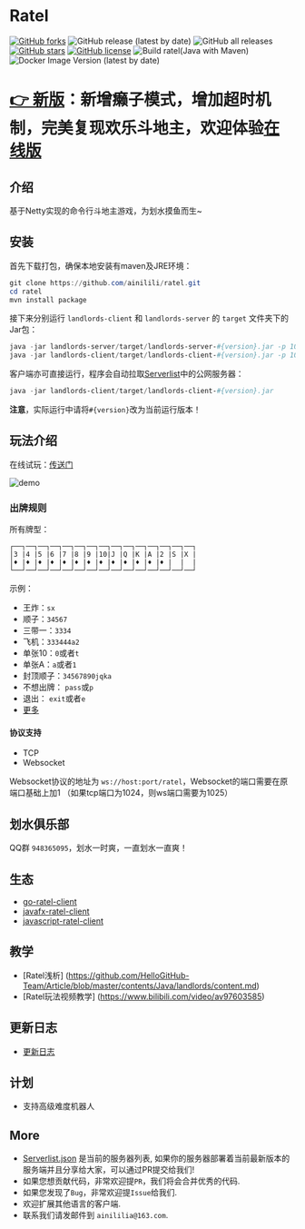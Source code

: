 # Ratel

[![GitHub forks](https://img.shields.io/github/forks/ainilili/ratel?style=flat-square)](https://github.com/ainilili/ratel/network)
![GitHub release (latest by date)](https://img.shields.io/github/v/release/ainilili/ratel?style=flat-square)
![GitHub all releases](https://img.shields.io/github/downloads/ainilili/ratel/total?logo=spring&style=flat-square)
[![GitHub stars](https://img.shields.io/github/stars/ainilili/ratel?logo=java&style=flat-square)](https://github.com/ainilili/ratel/stargazers)
[![GitHub license](https://img.shields.io/github/license/ainilili/ratel?logo=apache&style=flat-square)](https://github.com/ainilili/ratel/blob/master/LICENSE)
![Build ratel(Java with Maven)](https://github.com/ainilili/ratel/workflows/Build%20ratel(Java%20with%20Maven)/badge.svg?branch=master)
![Docker Image Version (latest by date)](https://img.shields.io/docker/v/kebyn/ratel?label=Docker&logo=docker&style=flat-square)

# [👉 新版](https://github.com/ratel-online)：新增癞子模式，增加超时机制，完美复现欢乐斗地主，欢迎体验[在线版](http://ratel.lde.ng/)

## 介绍
基于Netty实现的命令行斗地主游戏，为划水摸鱼而生~

## 安装
首先下载打包，确保本地安装有maven及JRE环境：
```powershell
git clone https://github.com/ainilili/ratel.git
cd ratel
mvn install package
```
接下来分别运行 ``landlords-client`` 和 ``landlords-server`` 的 ``target`` 文件夹下的Jar包：
```powershell
java -jar landlords-server/target/landlords-server-#{version}.jar -p 1024
java -jar landlords-client/target/landlords-client-#{version}.jar -p 1024 -h 127.0.0.1
```
客户端亦可直接运行，程序会自动拉取[Serverlist](https://github.com/ainilili/ratel/blob/master/serverlist.json)中的公网服务器：
```powershell
java -jar landlords-client/target/landlords-client-#{version}.jar
```
**注意**，实际运行中请将``#{version}``改为当前运行版本！
## 玩法介绍
在线试玩：[传送门](http://ratel.isnico.com)

![demo](demo.gif)

### 出牌规则
所有牌型：
```
┌──┐──┐──┐──┐──┐──┐──┐──┐──┐──┐──┐──┐──┐──┐──┐
│3 |4 |5 |6 |7 |8 |9 |10|J |Q |K |A |2 |S |X |
│♦ |♦ |♦ |♦ |♦ |♦ |♦ |♦ |♦ |♦ |♦ |♦ |♦ |  |  |
└──┘──┘──┘──┘──┘──┘──┘──┘──┘──┘──┘──┘──┘──┘──┘
```
示例：
 - 王炸：``sx``
 - 顺子：``34567``
 - 三带一：``3334``
 - 飞机：``333444a2``
 - 单张10：``0``或者``t``
 - 单张A：``a``或者``1``
 - 封顶顺子：``34567890jqka``
 - 不想出牌： ``pass``或``p``
 - 退出： ``exit``或者``e``
 - [更多](https://zh.wikipedia.org/zh-sg/%E9%AC%A5%E5%9C%B0%E4%B8%BB)

#### 协议支持
 - TCP
 - Websocket

Websocket协议的地址为 ``ws://host:port/ratel``，Websocket的端口需要在原端口基础上加1 （如果tcp端口为1024，则ws端口需要为1025）
## 划水俱乐部
QQ群 ``948365095``，划水一时爽，一直划水一直爽！

## 生态
 - [go-ratel-client](https://github.com/ZuoFuhong/go-ratel)
 - [javafx-ratel-client](https://github.com/marmot-z/javafx-ratel-client)
 - [javascript-ratel-client](https://github.com/marmot-z/js-ratel-client)
 
## 教学
 - [Ratel浅析] (https://github.com/HelloGitHub-Team/Article/blob/master/contents/Java/landlords/content.md)
 - [Ratel玩法视频教学] (https://www.bilibili.com/video/av97603585)

## 更新日志
 - [更新日志](https://github.com/ainilili/ratel/blob/master/UPDATE.md)

## 计划
 - 支持高级难度机器人

## More
 - [Serverlist.json](https://github.com/ainilili/ratel/blob/master/serverlist.json) 是当前的服务器列表, 如果你的服务器部署着当前最新版本的服务端并且分享给大家，可以通过PR提交给我们!
 - 如果您想贡献代码，非常欢迎提``PR``，我们将会合并优秀的代码.
 - 如果您发现了``Bug``，非常欢迎提``Issue``给我们.
 - 欢迎扩展其他语言的客户端.
 - 联系我们请发邮件到 ``ainililia@163.com``.

